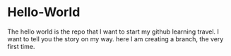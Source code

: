 # Hello-World
The hello world is the repo that I want to start my github learning travel.
I want to tell you the story on my way.
here I am creating a branch, the very first time.
